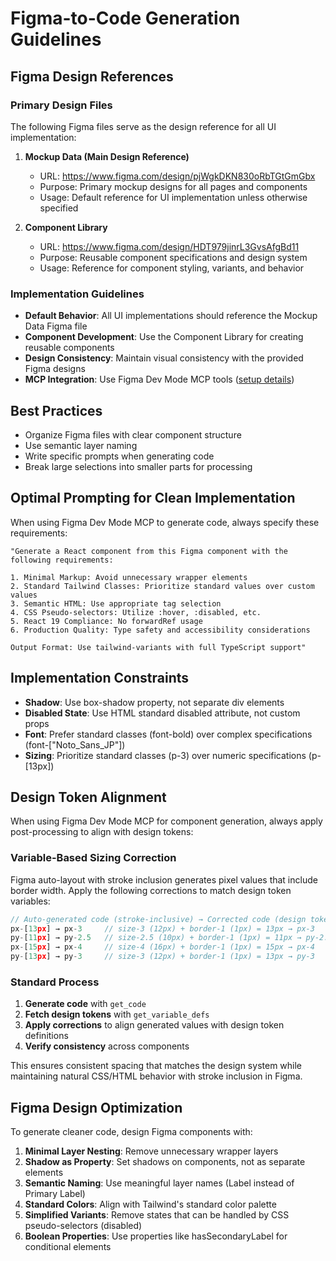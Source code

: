 # Figma-to-Code Generation Guidelines

## Figma Design References

### Primary Design Files

The following Figma files serve as the design reference for all UI implementation:

1. **Mockup Data (Main Design Reference)**
   - URL: https://www.figma.com/design/pjWgkDKN830oRbTGtGmGbx
   - Purpose: Primary mockup designs for all pages and components
   - Usage: Default reference for UI implementation unless otherwise specified

2. **Component Library**
   - URL: https://www.figma.com/design/HDT979jinrL3GvsAfgBd11
   - Purpose: Reusable component specifications and design system
   - Usage: Reference for component styling, variants, and behavior

### Implementation Guidelines

- **Default Behavior**: All UI implementations should reference the Mockup Data Figma file
- **Component Development**: Use the Component Library for creating reusable components
- **Design Consistency**: Maintain visual consistency with the provided Figma designs
- **MCP Integration**: Use Figma Dev Mode MCP tools ([setup details](./mcp-configuration.md))

## Best Practices

- Organize Figma files with clear component structure
- Use semantic layer naming
- Write specific prompts when generating code
- Break large selections into smaller parts for processing

## Optimal Prompting for Clean Implementation

When using Figma Dev Mode MCP to generate code, always specify these requirements:

```
"Generate a React component from this Figma component with the following requirements:

1. Minimal Markup: Avoid unnecessary wrapper elements
2. Standard Tailwind Classes: Prioritize standard values over custom values
3. Semantic HTML: Use appropriate tag selection
4. CSS Pseudo-selectors: Utilize :hover, :disabled, etc.
5. React 19 Compliance: No forwardRef usage
6. Production Quality: Type safety and accessibility considerations

Output Format: Use tailwind-variants with full TypeScript support"
```

## Implementation Constraints

- **Shadow**: Use box-shadow property, not separate div elements
- **Disabled State**: Use HTML standard disabled attribute, not custom props
- **Font**: Prefer standard classes (font-bold) over complex specifications (font-["Noto_Sans_JP"])
- **Sizing**: Prioritize standard classes (p-3) over numeric specifications (p-[13px])

## Design Token Alignment

When using Figma Dev Mode MCP for component generation, always apply post-processing to align with design tokens:

### Variable-Based Sizing Correction

Figma auto-layout with stroke inclusion generates pixel values that include border width. Apply the following corrections to match design token variables:

```typescript
// Auto-generated code (stroke-inclusive) → Corrected code (design token-based)
px-[13px] → px-3     // size-3 (12px) + border-1 (1px) = 13px → px-3
py-[11px] → py-2.5   // size-2.5 (10px) + border-1 (1px) = 11px → py-2.5
px-[15px] → px-4     // size-4 (16px) + border-1 (1px) = 15px → px-4
py-[13px] → py-3     // size-3 (12px) + border-1 (1px) = 13px → py-3
```

### Standard Process

1. **Generate code** with `get_code`
2. **Fetch design tokens** with `get_variable_defs` 
3. **Apply corrections** to align generated values with design token definitions
4. **Verify consistency** across components

This ensures consistent spacing that matches the design system while maintaining natural CSS/HTML behavior with stroke inclusion in Figma.

## Figma Design Optimization

To generate cleaner code, design Figma components with:

1. **Minimal Layer Nesting**: Remove unnecessary wrapper layers
2. **Shadow as Property**: Set shadows on components, not as separate elements
3. **Semantic Naming**: Use meaningful layer names (Label instead of Primary Label)
4. **Standard Colors**: Align with Tailwind's standard color palette
5. **Simplified Variants**: Remove states that can be handled by CSS pseudo-selectors (disabled)
6. **Boolean Properties**: Use properties like hasSecondaryLabel for conditional elements